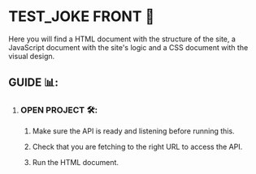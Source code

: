 # TEST_JOKE FRONT 🚀

Here you will find a HTML document with the structure of the site, a JavaScript document with the site's logic and a CSS document with the visual design.

## GUIDE 📊:

1. ### OPEN PROJECT 🛠️:

   1. Make sure the API is ready and listening before running this.

   2. Check that you are fetching to the right URL to access the API.

   3. Run the HTML document.
